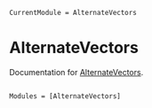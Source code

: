 ```@meta
CurrentModule = AlternateVectors
```

# AlternateVectors

Documentation for [AlternateVectors](https://github.com/rcalxrc08/AlternateVectors.jl).

```@index
```

```@autodocs
Modules = [AlternateVectors]
```
